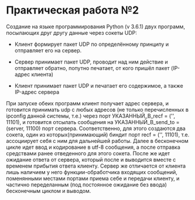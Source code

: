 # Практическая работа №2
Создание на языке программирования Python (v 3.6.1) двух программ, посылающих друг другу данные через сокеты UDP:

* Клиент формирует пакет UDP по определённому принципу и отправляет его на сервер.

* Сервер принимает пакет UDP, проводит над ним действие и отправляет обратно, попутно печатает, от кого пришёл пакет (IP-адрес клиента)

* Клиент принимает пакет UDP и печатает его содержимое, а также IP-адрес сервера

При запуске обеих программ клиент получает адрес сервера, и готовится принимать udp с любых адресов (не только перечисленных в ipconfig данной системы, т.е.) через порт УКАЗАННЫЙ_В_recf = ('', 11101), и готовится отсылать сообщения на УКАЗАННЫЙ_В_send_to = (server, 11100) порт сервера. 
Соответственно, для этого создаются два сокета, один из которых(принимающий) биндит порт recf = ('', 11101), т.е. ассоциирует себя с ним для дальнейшей работы.
Далее в бесконечном цикле идет ввод и кодирование в utf-8 сообщения, а после отправка средствами ранее отведенного для этого сокета. 
После же идет ожидание ответа от сервера, который после и выводится вместе с временем прибытия ответа клиенту.
Сервер же отличается от клиента лишь наличием у него функции-обработчика входящих сообщений, поменянными местами портами приема себе и передачи клиенту, и частично переделанным (под постоянное ожидание без ввода) бесконечным циклом и выводом.
